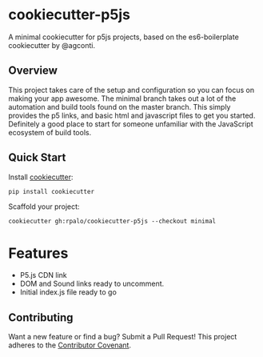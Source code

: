 # cookiecutter-p5js

A minimal cookiecutter for p5js projects, based on the es6-boilerplate cookiecutter by @agconti.

## Overview
This project takes care of the setup and configuration so you can focus on making your app awesome.  The minimal branch takes out a lot of the automation and build tools found on the master branch.  This simply provides the p5 links, and basic html and javascript files to get you started.  Definitely a good place to start for someone unfamiliar with the JavaScript ecosystem of build tools.

## Quick Start
Install [cookiecutter](https://github.com/audreyr/cookiecutter):
```bash
pip install cookiecutter
```

Scaffold your project:
```
cookiecutter gh:rpalo/cookiecutter-p5js --checkout minimal
```

# Features

 - P5.js CDN link
 - DOM and Sound links ready to uncomment.
 - Initial index.js file ready to go
 
## Contributing
Want a new feature or find a bug? Submit a Pull Request! This project adheres to the [Contributor Covenant](http://contributor-covenant.org/version/1/2/0/).
